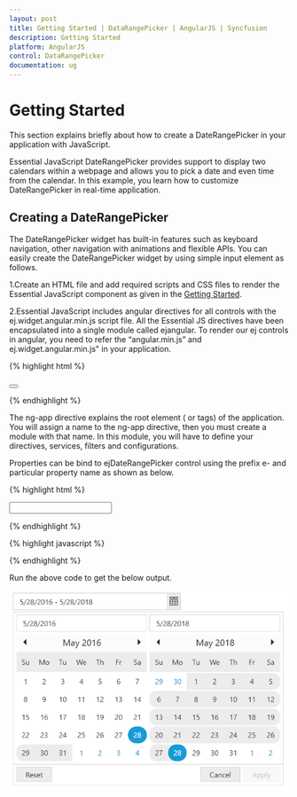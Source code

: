 ```yaml
---
layout: post
title: Getting Started | DataRangePicker | AngularJS | Syncfusion
description: Getting Started
platform: AngularJS
control: DataRangePicker
documentation: ug
---
```

# Getting Started

This section explains briefly about how to create a DateRangePicker in your application with JavaScript.

Essential JavaScript DateRangePicker provides support to display two calendars within a webpage and allows you to pick a date and even time from the calendar. In this example, you learn how to customize DateRangePicker in real-time application.

## Creating a DateRangePicker

The DateRangePicker widget has built-in features such as keyboard navigation, other navigation with animations and flexible APIs. You can easily create the DateRangePicker widget by using simple input <textbox> element as follows.

1.Create an HTML file and add required scripts and CSS files to render the Essential JavaScript component as given in the [Getting Started](https://help.syncfusion.com/js/control-initialization).

2.Essential JavaScript includes angular directives for all controls with the ej.widget.angular.min.js script file. All the Essential JS directives have been encapsulated into a single module called ejangular. To render our ej controls in angular, you need to refer the “angular.min.js” and ej.widget.angular.min.js" in your application.

{% highlight html %}

<!DOCTYPE html>
<html xmlns="http://www.w3.org/1999/xhtml" ng-app="BtnCtrl">
   <head>
      <meta name="viewport" content="width=device-width, initial-scale=1.0" charset="utf-8" />
      <!-- Style sheet for default theme (flat azure) -->
      <link href="http://cdn.syncfusion.com/{{ site.releaseversion }}/js/web/gradient-saffron-dark/ej.web.all.min.css" rel="stylesheet" />
      <!--Scripts-->
      <script src="http://cdn.syncfusion.com/js/assets/external/jquery-1.10.2.min.js"></script>
      <script src="http://cdn.syncfusion.com/{{ site.releaseversion }}/js/web/ej.web.all.min.js"></script>
      <!--Add custom scripts here -->
   </head>
   <body ng-controller="BtnCtrller">
      <!-- Add button element Here -->
      <button id="button1" ej-button e-showroundedcorner="true" e-size="medium" e-text="login"></button>      
   </body>
</html>

{% endhighlight %}

The ng-app directive explains the root element (<html> or <body> tags) of the application. You will assign a name to the ng-app directive, then you must create a module with that name. In this module, you will have to define your directives, services, filters and configurations.

Properties can be bind to ejDateRangePicker control using the prefix e- and particular property name as shown as below.

{% highlight html %}

<div>
     <input type="text" id="daterange" ej-daterangepicker e-value="value" e-width="300px" />
</div>

{% endhighlight %}

{% highlight javascript %}

<script>
     angular.module('syncApp', ['ejangular'])
        .controller('dateRangeCtrl', function ($scope) {
            $scope.value = "5/28/2016 - 5/28/2018";
              });
</script>

{% endhighlight %}

Run the above code to get the below output.

![Creating a DateRangePicker](getting-started_images/value.png)
